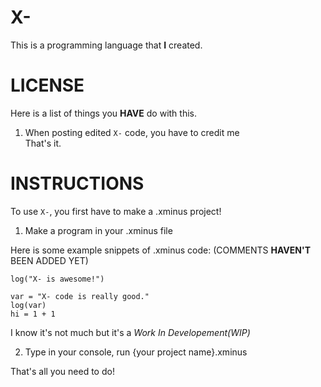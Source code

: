 # X-
This is a programming language that **I** created.

# LICENSE
Here is a list of things you **HAVE** do with this.
1. When posting edited `X-` code, you have to credit me  
That's it.

# INSTRUCTIONS
To use `X-`, you first have to make a .xminus project!  

1. Make a program in your .xminus file

Here is some example snippets of .xminus code:
(COMMENTS **HAVEN'T** BEEN ADDED YET)
```
log("X- is awesome!")

var = "X- code is really good."
log(var)
hi = 1 + 1
```
I know it's not much but it's a *Work In Developement(WIP)*

2. Type in your console, run {your project name}.xminus

That's all you need to do!
